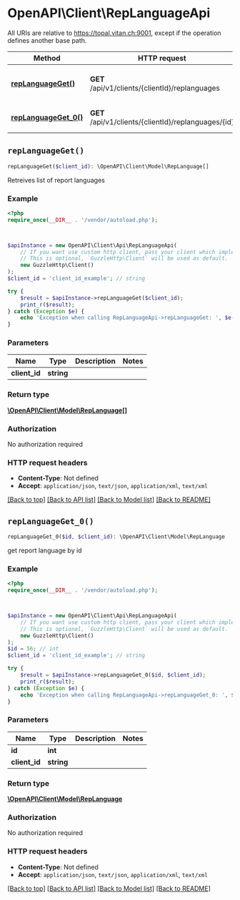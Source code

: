 # OpenAPI\Client\RepLanguageApi

All URIs are relative to https://topal.vitan.ch:9001, except if the operation defines another base path.

| Method | HTTP request | Description |
| ------------- | ------------- | ------------- |
| [**repLanguageGet()**](RepLanguageApi.md#repLanguageGet) | **GET** /api/v1/clients/{clientId}/replanguages | Retreives list of report languages |
| [**repLanguageGet_0()**](RepLanguageApi.md#repLanguageGet_0) | **GET** /api/v1/clients/{clientId}/replanguages/{id} | get report language by id |


## `repLanguageGet()`

```php
repLanguageGet($client_id): \OpenAPI\Client\Model\RepLanguage[]
```

Retreives list of report languages

### Example

```php
<?php
require_once(__DIR__ . '/vendor/autoload.php');



$apiInstance = new OpenAPI\Client\Api\RepLanguageApi(
    // If you want use custom http client, pass your client which implements `GuzzleHttp\ClientInterface`.
    // This is optional, `GuzzleHttp\Client` will be used as default.
    new GuzzleHttp\Client()
);
$client_id = 'client_id_example'; // string

try {
    $result = $apiInstance->repLanguageGet($client_id);
    print_r($result);
} catch (Exception $e) {
    echo 'Exception when calling RepLanguageApi->repLanguageGet: ', $e->getMessage(), PHP_EOL;
}
```

### Parameters

| Name | Type | Description  | Notes |
| ------------- | ------------- | ------------- | ------------- |
| **client_id** | **string**|  | |

### Return type

[**\OpenAPI\Client\Model\RepLanguage[]**](../Model/RepLanguage.md)

### Authorization

No authorization required

### HTTP request headers

- **Content-Type**: Not defined
- **Accept**: `application/json`, `text/json`, `application/xml`, `text/xml`

[[Back to top]](#) [[Back to API list]](../../README.md#endpoints)
[[Back to Model list]](../../README.md#models)
[[Back to README]](../../README.md)

## `repLanguageGet_0()`

```php
repLanguageGet_0($id, $client_id): \OpenAPI\Client\Model\RepLanguage
```

get report language by id

### Example

```php
<?php
require_once(__DIR__ . '/vendor/autoload.php');



$apiInstance = new OpenAPI\Client\Api\RepLanguageApi(
    // If you want use custom http client, pass your client which implements `GuzzleHttp\ClientInterface`.
    // This is optional, `GuzzleHttp\Client` will be used as default.
    new GuzzleHttp\Client()
);
$id = 56; // int
$client_id = 'client_id_example'; // string

try {
    $result = $apiInstance->repLanguageGet_0($id, $client_id);
    print_r($result);
} catch (Exception $e) {
    echo 'Exception when calling RepLanguageApi->repLanguageGet_0: ', $e->getMessage(), PHP_EOL;
}
```

### Parameters

| Name | Type | Description  | Notes |
| ------------- | ------------- | ------------- | ------------- |
| **id** | **int**|  | |
| **client_id** | **string**|  | |

### Return type

[**\OpenAPI\Client\Model\RepLanguage**](../Model/RepLanguage.md)

### Authorization

No authorization required

### HTTP request headers

- **Content-Type**: Not defined
- **Accept**: `application/json`, `text/json`, `application/xml`, `text/xml`

[[Back to top]](#) [[Back to API list]](../../README.md#endpoints)
[[Back to Model list]](../../README.md#models)
[[Back to README]](../../README.md)
